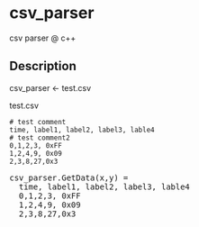 # csv_parser
csv parser @ c++

## Description

csv_parser <- test.csv

test.csv
```csv
# test comment
time, label1, label2, label3, lable4
# test comment2
0,1,2,3, 0xFF
1,2,4,9, 0x09
2,3,8,27,0x3
```
<pre>
csv_parser.GetData(x,y) =
  time, label1, label2, label3, lable4
  0,1,2,3, 0xFF
  1,2,4,9, 0x09
  2,3,8,27,0x3
<pre>
